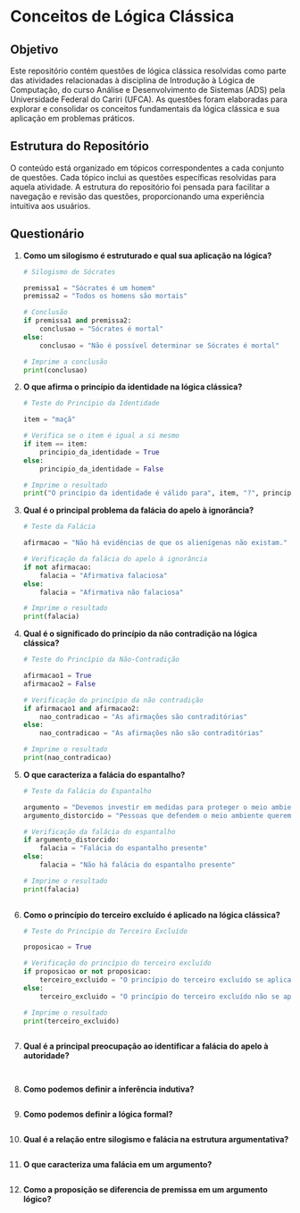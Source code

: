 # Conceitos de Lógica Clássica

## Objetivo

Este repositório contém questões de lógica clássica resolvidas como parte das atividades relacionadas à disciplina de Introdução à Lógica de Computação, do curso Análise e Desenvolvimento de Sistemas (ADS) pela Universidade Federal do Cariri (UFCA). As questões foram elaboradas para explorar e consolidar os conceitos fundamentais da lógica clássica e sua aplicação em problemas práticos.

## Estrutura do Repositório

O conteúdo está organizado em tópicos correspondentes a cada conjunto de questões. Cada tópico inclui as questões específicas resolvidas para aquela atividade. A estrutura do repositório foi pensada para facilitar a navegação e revisão das questões, proporcionando uma experiência intuitiva aos usuários.

## Questionário

1. **Como um silogismo é estruturado e qual sua aplicação na lógica?**

   ```python
   # Silogismo de Sócrates
   
   premissa1 = "Sócrates é um homem"
   premissa2 = "Todos os homens são mortais"
   
   # Conclusão
   if premissa1 and premissa2:
       conclusao = "Sócrates é mortal"
   else:
       conclusao = "Não é possível determinar se Sócrates é mortal"
   
   # Imprime a conclusão
   print(conclusao)

2. **O que afirma o princípio da identidade na lógica clássica?**

   ```python
   # Teste do Princípio da Identidade
   
   item = "maçã"
   
   # Verifica se o item é igual a si mesmo
   if item == item:
       principio_da_identidade = True
   else:
       principio_da_identidade = False
   
   # Imprime o resultado
   print("O princípio da identidade é válido para", item, "?", principio_da_identidade)

3. **Qual é o principal problema da falácia do apelo à ignorância?**

   ```python
   # Teste da Falácia
   
   afirmacao = "Não há evidências de que os alienígenas não existam."
   
   # Verificação da falácia do apelo à ignorância
   if not afirmacao:
       falacia = "Afirmativa falaciosa"
   else:
       falacia = "Afirmativa não falaciosa"
   
   # Imprime o resultado
   print(falacia)

4. **Qual é o significado do princípio da não contradição na lógica clássica?**

   ```python
   # Teste do Princípio da Não-Contradição
   
   afirmacao1 = True
   afirmacao2 = False
   
   # Verificação do princípio da não contradição
   if afirmacao1 and afirmacao2:
       nao_contradicao = "As afirmações são contraditórias"
   else:
       nao_contradicao = "As afirmações não são contraditórias"
   
   # Imprime o resultado
   print(nao_contradicao)

5. **O que caracteriza a falácia do espantalho?**

   ```python
   # Teste da Falácia do Espantalho
   
   argumento = "Devemos investir em medidas para proteger o meio ambiente."
   argumento_distorcido = "Pessoas que defendem o meio ambiente querem parar todo o desenvolvimento econômico."
   
   # Verificação da falácia do espantalho
   if argumento_distorcido:
       falacia = "Falácia do espantalho presente"
   else:
       falacia = "Não há falácia do espantalho presente"
   
   # Imprime o resultado
   print(falacia)
  
6. **Como o princípio do terceiro excluído é aplicado na lógica clássica?**

   ```python
   # Teste do Princípio do Terceiro Excluído
   
   proposicao = True
   
   # Verificação do princípio do terceiro excluído
   if proposicao or not proposicao:
       terceiro_excluido = "O princípio do terceiro excluído se aplica"
   else:
       terceiro_excluido = "O princípio do terceiro excluído não se aplica"
   
   # Imprime o resultado
   print(terceiro_excluido)
  
7. **Qual é a principal preocupação ao identificar a falácia do apelo à autoridade?**

   ```python
  
8. **Como podemos definir a inferência indutiva?**

   ```python

9. **Como podemos definir a lógica formal?**

   ```python

10. **Qual é a relação entre silogismo e falácia na estrutura argumentativa?**

    ```python

11. **O que caracteriza uma falácia em um argumento?**

    ```python

12. **Como a proposição se diferencia de premissa em um argumento lógico?**

    ```python
